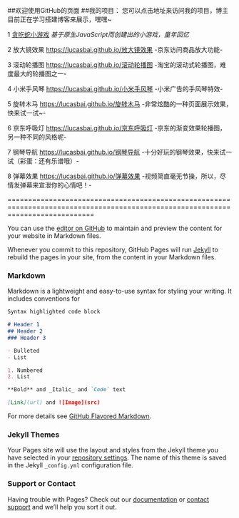 ##欢迎使用GitHub的页面
##我的项目：
您可以点击地址来访问我的项目，博主目前正在学习搭建博客来展示，嘿嘿~

1 [贪吃蛇小游戏](https://lucasbai.github.io/贪吃蛇)
_基于原生JavaScript而创建出的小游戏，童年回忆_

2 放大镜效果  https://lucasbai.github.io/放大镜效果
-京东访问商品放大功能-

3 滚动轮播图  https://lucasbai.github.io/滚动轮播图
-淘宝的滚动式轮播图，难度最大的轮播图之一-

4 小米手风琴  https://lucasbai.github.io/小米手风琴
-小米广告的手风琴特效-

5 旋转木马  https://lucasbai.github.io/旋转木马
-非常炫酷的一种页面展示效果，快来试一试~-

6 京东呼吸灯  https://lucasbai.github.io/京东呼吸灯
-京东的渐变效果轮播图，另一种不同的风格呢-

7 钢琴导航  https://lucasbai.github.io/钢琴导航
-十分好玩的钢琴效果，快来试一试（彩蛋：还有乐谱哦）-

8 弹幕效果  https://lucasbai.github.io/弹幕效果
-视频简直毫无节操，所以，尽情发弹幕来宣泄你的心情吧！-



=================================================================================================================================

You can use the [editor on GitHub](https://github.com/LucasBai/LucasBai.github.io/edit/master/index.md) to maintain and preview the content for your website in Markdown files.

Whenever you commit to this repository, GitHub Pages will run [Jekyll](https://jekyllrb.com/) to rebuild the pages in your site, from the content in your Markdown files.

### Markdown

Markdown is a lightweight and easy-to-use syntax for styling your writing. It includes conventions for

```markdown
Syntax highlighted code block

# Header 1
## Header 2
### Header 3

- Bulleted
- List

1. Numbered
2. List

**Bold** and _Italic_ and `Code` text

[Link](url) and ![Image](src)
```

For more details see [GitHub Flavored Markdown](https://guides.github.com/features/mastering-markdown/).

### Jekyll Themes

Your Pages site will use the layout and styles from the Jekyll theme you have selected in your [repository settings](https://github.com/LucasBai/LucasBai.github.io/settings). The name of this theme is saved in the Jekyll `_config.yml` configuration file.

### Support or Contact

Having trouble with Pages? Check out our [documentation](https://help.github.com/categories/github-pages-basics/) or [contact support](https://github.com/contact) and we’ll help you sort it out.

